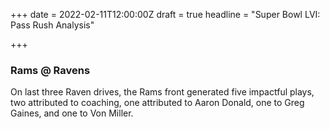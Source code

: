 +++
date = 2022-02-11T12:00:00Z
draft = true
headline = "Super Bowl LVI: Pass Rush Analysis"

+++
### Rams @ Ravens

On last three Raven drives, the Rams front generated five impactful plays, two attributed to coaching, one attributed to Aaron Donald, one to Greg Gaines, and one to Von Miller.
